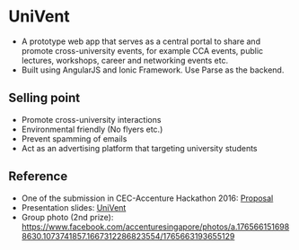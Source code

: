 # UniVent
* A prototype web app that serves as a central portal to share and promote cross-university events, for example CCA events, public lectures, workshops, career and networking events etc.
* Built using AngularJS and Ionic Framework. Use Parse as the backend.

## Selling point
* Promote cross-university interactions
* Environmental friendly (No flyers etc.)
* Prevent spamming of emails
* Act as an advertising platform that targeting university students

## Reference
* One of the submission in CEC-Accenture Hackathon 2016: [Proposal](https://www.facebook.com/cecaccenturehackathon/photos/pb.1685571221683268.-2207520000.1462362878./1691961091044281/?type=3&theater)
* Presentation slides: [UniVent](http://prezi.com/t3tvfrz8m57k/?utm_campaign=share&utm_medium=copy&rc=ex0share)
* Group photo (2nd prize): https://www.facebook.com/accenturesingapore/photos/a.1765661516988630.1073741857.1667312286823554/1765663193655129
